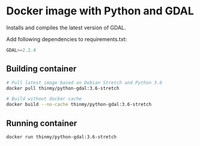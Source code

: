 # Docker image with Python and GDAL

Installs and compiles the latest version of GDAL.

Add following dependencies to requirements.txt:

```python
GDAL>=2.2.4
```

## Building container
```bash
# Pull latest image based on Debian Stretch and Python 3.6
docker pull thinmy/python-gdal:3.6-stretch

# Build without docker cache
docker build --no-cache thinmy/python-gdal:3.6-stretch
```

## Running container
```bash
docker run thinmy/python-gdal:3.6-stretch
```
